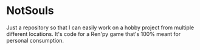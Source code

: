# NotSouls
Just a repository so that I can easily work on a hobby project from multiple different locations.  It's code for a Ren'py game that's 100% meant for personal consumption.
